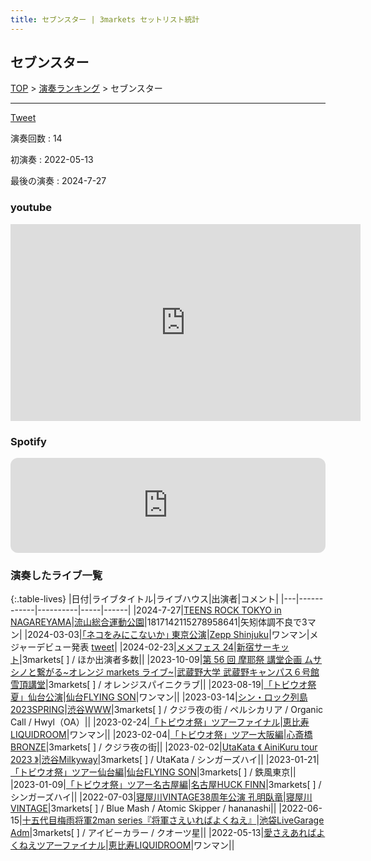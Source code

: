 ```yaml
---
title: セブンスター | 3markets セットリスト統計
---
```

## セブンスター


[TOP](/setlist/) > [演奏ランキング](songs.html) > セブンスター

___

<a href="https://twitter.com/share?ref_src=twsrc%5Etfw" data-text="3markets[ ]セットリスト > セブンスター" class="twitter-share-button" data-via="3markets" data-hashtags="3markets" data-related="3markets" data-show-count="false">Tweet</a>

演奏回数
: 14

初演奏
: 2022-05-13

最後の演奏
: 2024-7-27





### youtube
<iframe width="560" height="315" src="https://www.youtube.com/embed/fUonivf_nk4" title="YouTube video player" frameborder="0" allow="accelerometer; autoplay; clipboard-write; encrypted-media; gyroscope; picture-in-picture; web-share" allowfullscreen></iframe>





### Spotify
<iframe style="border-radius:12px" src="https://open.spotify.com/embed/track/10L8QLA1lK6cPxS1oxmC9s?utm_source=generator" width="100%" height="152" frameBorder="0" allowfullscreen="" allow="autoplay; clipboard-write; encrypted-media; fullscreen; picture-in-picture" loading="lazy"></iframe>





### 演奏したライブ一覧

{:.table-lives}
|日付|ライブタイトル|ライブハウス|出演者|コメント|
|---|------------|----------|-----|------|
|<span class="nowrap">2024-7-27</span>|[TEENS ROCK TOKYO in NAGAREYAMA](live134.html)|[流山総合運動公園](livehouse086.html)|1817142115278958641|矢矧体調不良で3マン|
|<span class="nowrap">2024-03-03</span>|[｢ネコをみにこないか｣ 東京公演](live108.html)|[Zepp Shinjuku](livehouse072.html)|ワンマン|メジャーデビュー発表 [tweet](https://twitter.com/3markets/status/1764265814885339622)|
|<span class="nowrap">2024-02-23</span>|[メメフェス 24](live106.html)|[新宿サーキット](livehouse030.html)|3markets[ ] / ほか出演者多数||
|<span class="nowrap">2023-10-09</span>|[第 56 回 摩耶祭 講堂企画 ムサシノと繋がる~オレンジ markets ライブ~](live083.html)|[武蔵野大学 武蔵野キャンパス６号館雪頂講堂](livehouse064.html)|3markets[ ] / オレンジスパイニクラブ||
|<span class="nowrap">2023-08-19</span>|[「トビウオ祭 夏」仙台公演](live076.html)|[仙台FLYING SON](livehouse018.html)|ワンマン||
|<span class="nowrap">2023-03-14</span>|[シン・ロック列島2023SPRING](live059.html)|[渋谷WWW](livehouse036.html)|3markets[ ] / クジラ夜の街 / ペルシカリア / Organic Call / Hwyl（OA）||
|<span class="nowrap">2023-02-24</span>|[「トビウオ祭」ツアーファイナル](live055.html)|[恵比寿LIQUIDROOM](livehouse001.html)|ワンマン||
|<span class="nowrap">2023-02-04</span>|[「トビウオ祭」ツアー大阪編](live053.html)|[心斎橋BRONZE](livehouse017.html)|3markets[ ] / クジラ夜の街||
|<span class="nowrap">2023-02-02</span>|[UtaKata 《 AiniKuru tour 2023 》](live052.html)|[渋谷Milkyway](livehouse010.html)|3markets[ ] / UtaKata / シンガーズハイ||
|<span class="nowrap">2023-01-21</span>|[「トビウオ祭」ツアー仙台編](live050.html)|[仙台FLYING SON](livehouse018.html)|3markets[ ] / 鉄風東京||
|<span class="nowrap">2023-01-09</span>|[「トビウオ祭」ツアー名古屋編](live049.html)|[名古屋HUCK FINN](livehouse025.html)|3markets[ ] / シンガーズハイ||
|<span class="nowrap">2022-07-03</span>|[寝屋川VINTAGE38周年公演 孔明臥竜](live024.html)|[寝屋川VINTAGE](livehouse022.html)|3markets[ ] / Blue Mash / Atomic Skipper / hananashi||
|<span class="nowrap">2022-06-15</span>|[十五代目梅雨将軍2man series『将軍さえいればよくねえ』](live019.html)|[池袋LiveGarage Adm](livehouse006.html)|3markets[ ] / アイビーカラー / クオーツ星||
|<span class="nowrap">2022-05-13</span>|[愛さえあればよくねえツアーファイナル](live001.html)|[恵比寿LIQUIDROOM](livehouse001.html)|ワンマン||



<script async src="https://platform.twitter.com/widgets.js" charset="utf-8"></script>
